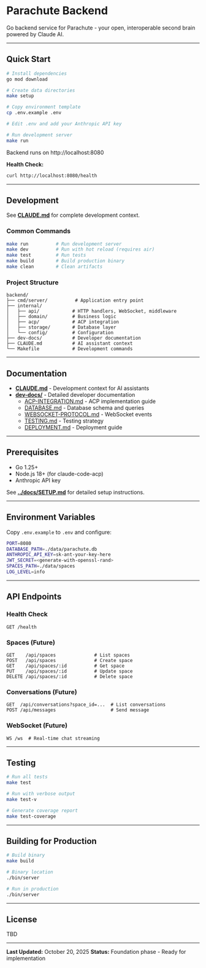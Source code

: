 # Parachute Backend

Go backend service for Parachute - your open, interoperable second brain powered by Claude AI.

---

## Quick Start

```bash
# Install dependencies
go mod download

# Create data directories
make setup

# Copy environment template
cp .env.example .env

# Edit .env and add your Anthropic API key

# Run development server
make run
```

Backend runs on http://localhost:8080

**Health Check:**
```bash
curl http://localhost:8080/health
```

---

## Development

See **[CLAUDE.md](CLAUDE.md)** for complete development context.

### Common Commands

```bash
make run          # Run development server
make dev          # Run with hot reload (requires air)
make test         # Run tests
make build        # Build production binary
make clean        # Clean artifacts
```

### Project Structure

```
backend/
├── cmd/server/          # Application entry point
├── internal/
│   ├── api/            # HTTP handlers, WebSocket, middleware
│   ├── domain/         # Business logic
│   ├── acp/            # ACP integration
│   ├── storage/        # Database layer
│   └── config/         # Configuration
├── dev-docs/           # Developer documentation
├── CLAUDE.md           # AI assistant context
└── Makefile            # Development commands
```

---

## Documentation

- **[CLAUDE.md](CLAUDE.md)** - Development context for AI assistants
- **[dev-docs/](dev-docs/)** - Detailed developer documentation
  - [ACP-INTEGRATION.md](dev-docs/ACP-INTEGRATION.md) - ACP implementation guide
  - [DATABASE.md](dev-docs/DATABASE.md) - Database schema and queries
  - [WEBSOCKET-PROTOCOL.md](dev-docs/WEBSOCKET-PROTOCOL.md) - WebSocket events
  - [TESTING.md](dev-docs/TESTING.md) - Testing strategy
  - [DEPLOYMENT.md](dev-docs/DEPLOYMENT.md) - Deployment guide

---

## Prerequisites

- Go 1.25+
- Node.js 18+ (for claude-code-acp)
- Anthropic API key

See **[../docs/SETUP.md](../docs/SETUP.md)** for detailed setup instructions.

---

## Environment Variables

Copy `.env.example` to `.env` and configure:

```bash
PORT=8080
DATABASE_PATH=./data/parachute.db
ANTHROPIC_API_KEY=sk-ant-your-key-here
JWT_SECRET=<generate-with-openssl-rand>
SPACES_PATH=./data/spaces
LOG_LEVEL=info
```

---

## API Endpoints

### Health Check
```
GET /health
```

### Spaces (Future)
```
GET    /api/spaces              # List spaces
POST   /api/spaces              # Create space
GET    /api/spaces/:id          # Get space
PUT    /api/spaces/:id          # Update space
DELETE /api/spaces/:id          # Delete space
```

### Conversations (Future)
```
GET  /api/conversations?space_id=...  # List conversations
POST /api/messages                    # Send message
```

### WebSocket (Future)
```
WS /ws  # Real-time chat streaming
```

---

## Testing

```bash
# Run all tests
make test

# Run with verbose output
make test-v

# Generate coverage report
make test-coverage
```

---

## Building for Production

```bash
# Build binary
make build

# Binary location
./bin/server

# Run in production
./bin/server
```

---

## License

TBD

---

**Last Updated:** October 20, 2025
**Status:** Foundation phase - Ready for implementation
